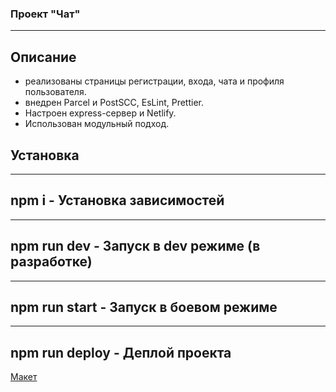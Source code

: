 ### Проект "Чат"

---

## Описание

- реализованы страницы регистрации, входа, чата и профиля пользователя.
- внедрен Parcel и PostSCC, EsLint, Prettier.
- Настроен express-сервер и Netlify.
- Использован модульный подход.

## Установка

---

## npm i - Установка зависимостей

---

## npm run dev - Запуск в dev режиме (в разработке)

---

## npm run start - Запуск в боевом режиме

---

## npm run deploy - Деплой проекта

[Макет](https://www.figma.com/file/24EUnEHGEDNLdOcxg7ULwV/Chat?node-id=0%3A1)
